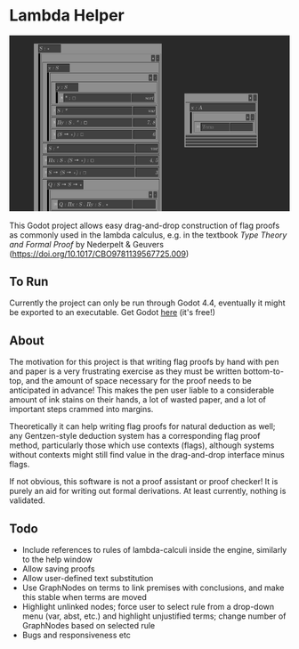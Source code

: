 Lambda Helper
=============

![A screenshot of Lambda Helper interface](./docs/img.png)

This Godot project allows easy drag-and-drop construction of flag proofs as commonly used in the lambda calculus, e.g. in the textbook _Type Theory and Formal Proof_ by Nederpelt & Geuvers (https://doi.org/10.1017/CBO9781139567725.009)

To Run
------
Currently the project can only be run through Godot 4.4, eventually it might be exported to an executable. Get Godot [here](https://godotengine.org/) (it's free!)

About
-----
The motivation for this project is that writing flag proofs by hand with pen and paper is a very frustrating exercise as they must be written bottom-to-top, and the amount of space necessary for the proof needs to be anticipated in advance! This makes the pen user liable to a considerable amount of ink stains on their hands, a lot of wasted paper, and a lot of important steps crammed into margins.

Theoretically it can help writing flag proofs for natural deduction as well; any Gentzen-style deduction system has a corresponding flag proof method, particularly those which use contexts (flags), although systems without contexts might still find value in the drag-and-drop interface minus flags. 

If not obvious, this software is not a proof assistant or proof checker! It is purely an aid for writing out formal derivations. 
At least currently, nothing is validated. 

Todo
----

- Include references to rules of lambda-calculi inside the engine, similarly to the help window
- Allow saving proofs 
- Allow user-defined text substitution
- Use GraphNodes on terms to link premises with conclusions, and make this stable when terms are moved
- Highlight unlinked nodes; force user to select rule from a drop-down menu (var, abst, etc.) and highlight unjustified terms; change number of GraphNodes based on selected rule
- Bugs and responsiveness etc


